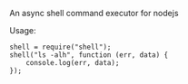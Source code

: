 An async shell command executor for nodejs

Usage:

	shell = require("shell");
	shell("ls -alh", function (err, data) {
		console.log(err, data);
	});